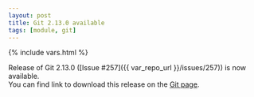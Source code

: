 ```yaml
---
layout: post
title: Git 2.13.0 available
tags: [module, git]
---
```

{% include vars.html %}

Release of Git 2.13.0 ([Issue #257]({{ var_repo_url }}/issues/257)) is now available.<br />
You can find link to download this release on the [Git page](/tools/git).